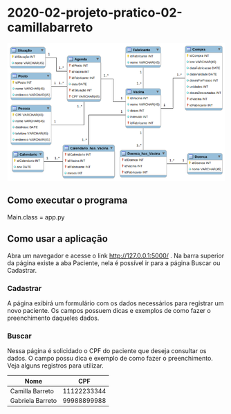 # 2020-02-projeto-pratico-02-camillabarreto
![Diagrama ER](/diagramaER.png)


## Como executar o programa

Main.class = app.py

## Como usar a aplicação

Abra um navegador e acesse o link http://127.0.0.1:5000/ . Na barra superior da página existe a aba Paciente, nela é possível ir para a página Buscar ou Cadastrar.

### Cadastrar

A página exibirá um formulário com os dados necessários para registrar um novo paciente. Os campos possuem dicas e exemplos de como fazer o preenchimento daqueles dados.

### Buscar

Nessa página é solicidado o CPF do paciente que deseja consultar os dados. O campo possu dica e exemplo de como fazer o preenchimento.
Veja alguns registros para utilizar.

Nome   | CPF
--------- | ------
Camilla Barreto | 11122233344
Gabriela Barreto | 99988899988
